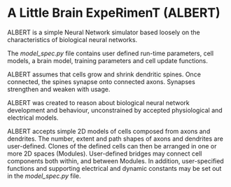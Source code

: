 # A Little Brain ExpeRimenT (ALBERT) 

ALBERT is a simple Neural Network simulator based loosely on the characteristics of biological 
neural networks.

The *model_spec.py* file contains user defined run-time parameters, cell models, a brain model, 
training parameters and cell update functions.

ALBERT assumes that cells grow and shrink dendritic spines. Once connected, the spines synapse onto connected axons.
Synapses strengthen and weaken with usage.

ALBERT was created to reason about biological neural network development and behaviour, unconstrained 
by accepted physiological and electrical models.

ALBERT accepts simple 2D models of cells composed from axons and dendrites. The number, extent and path shapes of 
axons and dendrites are user-defined. Clones of the defined cells can then be arranged in one or more 
2D spaces (Modules). User-defined bridges may connect cell components both within, and between Modules.
In addition, user-specified functions and supporting electrical and dynamic constants may be set out 
in the *model_spec.py* file.


